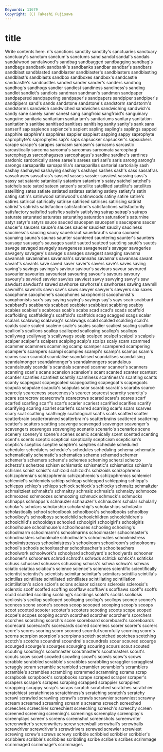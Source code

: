 ```yaml
---
Keywords: 11679 
Copyright: (C) Takeshi Fujisawa
---
```


# title

Write contents here.
n's sanctions
sanctity sanctity's sanctuaries sanctuary sanctuary's sanctum sanctum's sanctums sand sandal
sandal's sandals sandalwood sandalwood's sandbag sandbagged sandbagging sandbag's sandbags sandbank
sandbank's sandbanks sandbar sandbar's sandbars sandblast sandblasted sandblaster sandblaster's sandblasters
sandblasting sandblast's sandblasts sandbox sandboxes sandbox's sandcastle sandcastle's sandcastles sanded
sander sander's sanders sandhog sandhog's sandhogs sandier sandiest sandiness sandiness's
sanding sandlot sandlot's sandlots sandman sandman's sandmen sandpaper sandpapered sandpapering
sandpaper's sandpapers sandpiper sandpiper's sandpipers sand's sands sandstone sandstone's sandstorm
sandstorm's sandstorms sandwich sandwiched sandwiches sandwiching sandwich's sandy sane sanely
saner sanest sang sangfroid sangfroid's sanguinary sanguine sanitaria sanitarium sanitarium's
sanitariums sanitary sanitation sanitation's sanitise sanitised sanitises sanitising sanity sanity's
sank sans sanserif sap sapience sapience's sapient sapling sapling's saplings
sapped sapphire sapphire's sapphires sappier sappiest sapping sappy saprophyte saprophyte's
saprophytes sap's saps sapsucker sapsucker's sapsuckers sarape sarape's sarapes sarcasm
sarcasm's sarcasms sarcastic sarcastically sarcoma sarcoma's sarcomas sarcomata sarcophagi sarcophagus
sarcophaguses sarcophagus's sardine sardine's sardines sardonic sardonically saree saree's sarees
sari sari's saris sarong sarong's sarongs sarsaparilla sarsaparilla's sarsaparillas sartorial
sartorially sash sashay sashayed sashaying sashay's sashays sashes sash's sass
sassafras sassafrases sassafras's sassed sasses sassier sassiest sassing sass's sassy
sat satanic satanically satanism satanism's satay satchel satchel's satchels sate
sated sateen sateen's satellite satellited satellite's satellites satelliting sates satiate
satiated satiates satiating satiety satiety's satin sating satin's satinwood satinwood's
satinwoods satiny satire satire's satires satirical satirically satirise satirised satirises
satirising satirist satirist's satirists satisfaction satisfaction's satisfactions satisfactorily satisfactory satisfied
satisfies satisfy satisfying satrap satrap's satraps saturate saturated saturates saturating
saturation saturation's saturnine satyr satyr's satyrs sauce sauced saucepan saucepan's
saucepans saucer saucer's saucers sauce's sauces saucier sauciest saucily sauciness
sauciness's saucing saucy sauerkraut sauerkraut's sauna saunaed saunaing sauna's saunas
saunter sauntered sauntering saunter's saunters sausage sausage's sausages sauté sauted
sautéed sautéing sauté's sautés savage savaged savagely savageness savageness's savager
savageries savagery savagery's savage's savages savagest savaging savanna savannah savannahes
savannah's savannahs savanna's savannas savant savant's savants save saved saver
saver's savers save's saves saving saving's savings savings's saviour saviour's
saviours savour savoured savourier savouries savouriest savouring savour's savours savoury
savoury's savvied savvier savvies savviest savvy savvying savvy's saw sawdust
sawdust's sawed sawhorse sawhorse's sawhorses sawing sawmill sawmill's sawmills sawn
saw's saws sawyer sawyer's sawyers sax saxes saxophone saxophone's saxophones
saxophonist saxophonist's saxophonists sax's say saying saying's sayings say's says
scab scabbard scabbard's scabbards scabbed scabbier scabbiest scabbing scabby scabies
scabies's scabrous scab's scabs scad scad's scads scaffold scaffolding scaffolding's
scaffold's scaffolds scag scagged scags scalar scalars scalawag scalawag's scalawags
scald scalded scalding scald's scalds scale scaled scalene scale's scales
scalier scaliest scaling scallion scallion's scallions scallop scalloped scalloping scallop's
scallops scallywag scallywag's scallywags scalp scalped scalpel scalpel's scalpels scalper
scalper's scalpers scalping scalp's scalps scaly scam scammed scammer scammers
scamming scamp scamper scampered scampering scamper's scampers scampi scampies scampi's
scamp's scamps scam's scams scan scandal scandalise scandalised scandalises scandalising
scandalmonger scandalmonger's scandalmongers scandalous scandalously scandal's scandals scanned scanner scanner's
scanners scanning scan's scans scansion scansion's scant scanted scanter scantest
scantier scanties scantiest scantily scantiness scantiness's scanting scants scanty scapegoat
scapegoated scapegoating scapegoat's scapegoats scapula scapulae scapula's scapulas scar scarab
scarab's scarabs scarce scarcely scarceness scarceness's scarcer scarcest scarcity scarcity's
scare scarecrow scarecrow's scarecrows scared scare's scares scarf scarfed scarfing
scarf's scarfs scarier scariest scarified scarifies scarify scarifying scaring scarlet
scarlet's scarred scarring scar's scars scarves scary scat scathing scathingly
scatological scat's scats scatted scatter scatterbrain scatterbrained scatterbrain's scatterbrains scattered
scattering scatter's scatters scatting scavenge scavenged scavenger scavenger's scavengers scavenges
scavenging scenario scenario's scenarios scene scenery scenery's scene's scenes scenic
scenically scent scented scenting scent's scents sceptic sceptical sceptically scepticism
scepticism's sceptic's sceptics sceptre sceptre's sceptres schedule scheduled scheduler schedulers
schedule's schedules scheduling schema schematic schematically schematic's schematics scheme schemed
schemer schemer's schemers scheme's schemes scheming scherzi scherzo scherzo's scherzos
schism schismatic schismatic's schismatics schism's schisms schist schist's schizoid schizoid's
schizoids schizophrenia schizophrenia's schizophrenic schizophrenic's schizophrenics schlemiel schlemiel's schlemiels schlep
schlepp schlepped schlepping schlepp's schlepps schlep's schleps schlock schlock's schlocky
schmaltz schmaltzier schmaltziest schmaltz's schmaltzy schmalz schmalz's schmalzy schmooze schmoozed
schmoozes schmoozing schmuck schmuck's schmucks schnapps schnapps's schnauzer schnauzer's schnauzers
scholar scholarly scholar's scholars scholarship scholarship's scholarships scholastic scholastically school
schoolbook schoolbook's schoolbooks schoolboy schoolboy's schoolboys schoolchild schoolchildren schoolchildren's schoolchild's
schooldays schooled schoolgirl schoolgirl's schoolgirls schoolhouse schoolhouse's schoolhouses schooling schooling's
schoolmarm schoolmarm's schoolmarms schoolmaster schoolmaster's schoolmasters schoolmate schoolmate's schoolmates schoolmistress
schoolmistresses schoolmistress's schoolroom schoolroom's schoolrooms school's schools schoolteacher schoolteacher's schoolteachers
schoolwork schoolwork's schoolyard schoolyard's schoolyards schooner schooner's schooners schrod schrod's
schrods schtick schtick's schticks schuss schussed schusses schussing schuss's schwa
schwa's schwas sciatic sciatica sciatica's science science's sciences scientific scientifically
scientist scientist's scientists scimitar scimitar's scimitars scintilla scintilla's scintillas scintillate
scintillated scintillates scintillating scintillation scintillation's scion scion's scions scissor scissors
sclerosis sclerosis's sclerotic scoff scoffed scoffing scofflaw scofflaw's scofflaws scoff's
scoffs scold scolded scolding scolding's scoldings scold's scolds scoliosis scoliosis's
scollop scolloped scolloping scollop's scollops sconce sconce's sconces scone scone's
scones scoop scooped scooping scoop's scoops scoot scooted scooter scooter's
scooters scooting scoots scope scoped scope's scopes scoping scorch scorched
scorcher scorcher's scorchers scorches scorching scorch's score scoreboard scoreboard's scoreboards
scorecard scorecard's scorecards scored scoreless scorer scorer's scorers score's scores
scoring scorn scorned scornful scornfully scorning scorn's scorns scorpion scorpion's
scorpions scotch scotched scotches scotching scotch's scotchs scoundrel scoundrel's scoundrels
scour scoured scourge scourged scourge's scourges scourging scouring scours scout
scouted scouting scouting's scoutmaster scoutmaster's scoutmasters scout's scouts scow scowl
scowled scowling scowl's scowls scow's scows scrabble scrabbled scrabble's scrabbles
scrabbling scragglier scraggliest scraggly scram scramble scrambled scrambler scrambler's scramblers
scramble's scrambles scrambling scrammed scramming scrams scrap scrapbook scrapbook's scrapbooks
scrape scraped scraper scraper's scrapers scrape's scrapes scraping scrapped scrappier
scrappiest scrapping scrappy scrap's scraps scratch scratched scratches scratchier scratchiest
scratchiness scratchiness's scratching scratch's scratchy scrawl scrawled scrawling scrawl's scrawls
scrawnier scrawniest scrawny scream screamed screaming scream's screams screech screeched
screeches screechier screechiest screeching screech's screechy screen screened screening screening's
screenings screenplay screenplay's screenplays screen's screens screenshot screenshots screenwriter screenwriter's
screenwriters screw screwball screwball's screwballs screwdriver screwdriver's screwdrivers screwed screwier
screwiest screwing screw's screws screwy scribble scribbled scribbler scribbler's scribblers
scribble's scribbles scribbling scribe scribe's scribes scrimmage scrimmaged scrimmage's scrimmages
